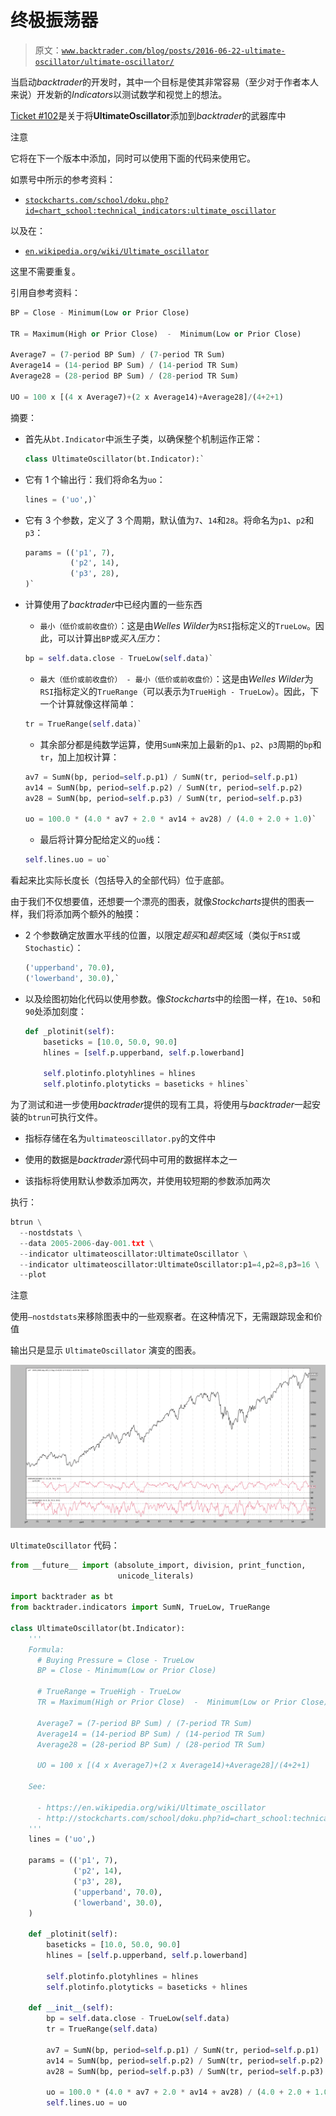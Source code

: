 # 终极振荡器

> 原文：[`www.backtrader.com/blog/posts/2016-06-22-ultimate-oscillator/ultimate-oscillator/`](https://www.backtrader.com/blog/posts/2016-06-22-ultimate-oscillator/ultimate-oscillator/)

当启动*backtrader*的开发时，其中一个目标是使其非常容易（至少对于作者本人来说）开发新的*Indicators*以测试数学和视觉上的想法。

[Ticket #102](https://github.com/mementum/backtrader/issues/102)是关于将**UltimateOscillator**添加到*backtrader*的武器库中

注意

它将在下一个版本中添加，同时可以使用下面的代码来使用它。

如票号中所示的参考资料：

+   [`stockcharts.com/school/doku.php?id=chart_school:technical_indicators:ultimate_oscillator`](http://stockcharts.com/school/doku.php?id=chart_school:technical_indicators:ultimate_oscillator)

以及在：

+   [`en.wikipedia.org/wiki/Ultimate_oscillator`](https://en.wikipedia.org/wiki/Ultimate_oscillator)

这里不需要重复。

引用自参考资料：

```py
BP = Close - Minimum(Low or Prior Close)

TR = Maximum(High or Prior Close)  -  Minimum(Low or Prior Close)

Average7 = (7-period BP Sum) / (7-period TR Sum)
Average14 = (14-period BP Sum) / (14-period TR Sum)
Average28 = (28-period BP Sum) / (28-period TR Sum)

UO = 100 x [(4 x Average7)+(2 x Average14)+Average28]/(4+2+1)
```

摘要：

+   首先从`bt.Indicator`中派生子类，以确保整个机制运作正常：

    ```py
    class UltimateOscillator(bt.Indicator):` 
    ```

+   它有 1 个输出行：我们将命名为`uo`：

    ```py
    lines = ('uo',)` 
    ```

+   它有 3 个参数，定义了 3 个周期，默认值为`7`、`14`和`28`。将命名为`p1`、`p2`和`p3`：

    ```py
    params = (('p1', 7),
              ('p2', 14),
              ('p3', 28),
    )` 
    ```

+   计算使用了*backtrader*中已经内置的一些东西

    +   `最小（低价或前收盘价）`：这是由*Welles Wilder*为`RSI`指标定义的`TrueLow`。因此，可以计算出`BP`或*买入压力*：

    ```py
    bp = self.data.close - TrueLow(self.data)` 
    ```

    +   `最大（低价或前收盘价） - 最小（低价或前收盘价）`：这是由*Welles Wilder*为`RSI`指标定义的`TrueRange`（可以表示为`TrueHigh - TrueLow`）。因此，下一个计算就像这样简单：

    ```py
    tr = TrueRange(self.data)` 
    ```

    +   其余部分都是纯数学运算，使用`SumN`来加上最新的`p1`、`p2`、`p3`周期的`bp`和`tr`，加上加权计算：

    ```py
    av7 = SumN(bp, period=self.p.p1) / SumN(tr, period=self.p.p1)
    av14 = SumN(bp, period=self.p.p2) / SumN(tr, period=self.p.p2)
    av28 = SumN(bp, period=self.p.p3) / SumN(tr, period=self.p.p3)

    uo = 100.0 * (4.0 * av7 + 2.0 * av14 + av28) / (4.0 + 2.0 + 1.0)` 
    ```

    +   最后将计算分配给定义的`uo`线：

    ```py
    self.lines.uo = uo` 
    ```

看起来比实际长度长（包括导入的全部代码）位于底部。

由于我们不仅想要值，还想要一个漂亮的图表，就像*Stockcharts*提供的图表一样，我们将添加两个额外的触摸：

+   2 个参数确定放置水平线的位置，以限定*超买*和*超卖*区域（类似于`RSI`或`Stochastic`）：

    ```py
    ('upperband', 70.0),
    ('lowerband', 30.0),` 
    ```

+   以及绘图初始化代码以使用参数。像*Stockcharts*中的绘图一样，在`10`、`50`和`90`处添加刻度：

    ```py
    def _plotinit(self):
        baseticks = [10.0, 50.0, 90.0]
        hlines = [self.p.upperband, self.p.lowerband]

        self.plotinfo.plotyhlines = hlines
        self.plotinfo.plotyticks = baseticks + hlines` 
    ```

为了测试和进一步使用*backtrader*提供的现有工具，将使用与*backtrader*一起安装的`btrun`可执行文件。

+   指标存储在名为`ultimateoscillator.py`的文件中

+   使用的数据是*backtrader*源代码中可用的数据样本之一

+   该指标将使用默认参数添加两次，并使用较短期的参数添加两次

执行：

```py
btrun \
  --nostdstats \
  --data 2005-2006-day-001.txt \
  --indicator ultimateoscillator:UltimateOscillator \
  --indicator ultimateoscillator:UltimateOscillator:p1=4,p2=8,p3=16 \
  --plot
```

注意

使用`–nostdstats`来移除图表中的一些观察者。在这种情况下，无需跟踪现金和价值

输出只是显示 `UltimateOscillator` 演变的图表。

![image](img/0a620a681b25795fda979adcebc6054d.png)

`UltimateOscillator` 代码：

```py
from __future__ import (absolute_import, division, print_function,
                        unicode_literals)

import backtrader as bt
from backtrader.indicators import SumN, TrueLow, TrueRange

class UltimateOscillator(bt.Indicator):
    '''
    Formula:
      # Buying Pressure = Close - TrueLow
      BP = Close - Minimum(Low or Prior Close)

      # TrueRange = TrueHigh - TrueLow
      TR = Maximum(High or Prior Close)  -  Minimum(Low or Prior Close)

      Average7 = (7-period BP Sum) / (7-period TR Sum)
      Average14 = (14-period BP Sum) / (14-period TR Sum)
      Average28 = (28-period BP Sum) / (28-period TR Sum)

      UO = 100 x [(4 x Average7)+(2 x Average14)+Average28]/(4+2+1)

    See:

      - https://en.wikipedia.org/wiki/Ultimate_oscillator
      - http://stockcharts.com/school/doku.php?id=chart_school:technical_indicators:ultimate_oscillator
    '''
    lines = ('uo',)

    params = (('p1', 7),
              ('p2', 14),
              ('p3', 28),
              ('upperband', 70.0),
              ('lowerband', 30.0),
    )

    def _plotinit(self):
        baseticks = [10.0, 50.0, 90.0]
        hlines = [self.p.upperband, self.p.lowerband]

        self.plotinfo.plotyhlines = hlines
        self.plotinfo.plotyticks = baseticks + hlines

    def __init__(self):
        bp = self.data.close - TrueLow(self.data)
        tr = TrueRange(self.data)

        av7 = SumN(bp, period=self.p.p1) / SumN(tr, period=self.p.p1)
        av14 = SumN(bp, period=self.p.p2) / SumN(tr, period=self.p.p2)
        av28 = SumN(bp, period=self.p.p3) / SumN(tr, period=self.p.p3)

        uo = 100.0 * (4.0 * av7 + 2.0 * av14 + av28) / (4.0 + 2.0 + 1.0)
        self.lines.uo = uo
```
